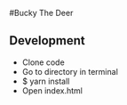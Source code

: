 #Bucky The Deer

## Development
- Clone code
- Go to directory in terminal
- $ yarn install
- Open index.html


